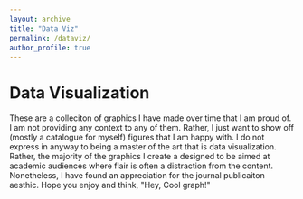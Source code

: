 ```yaml
---
layout: archive
title: "Data Viz"
permalink: /dataviz/
author_profile: true
---
```


Data Visualization
======

These are a colleciton of graphics I have made over time that I am proud of. I am not providing any context to any of them. Rather, I just want to show off (mostly a catalogue for myself) figures that I am happy with. I do not express in anyway to being a master of the art that is data visualization. Rather, the majority of the graphics I create a designed to be aimed at academic audiences where flair is often a distraction from the content. Nonetheless, I have found an appreciation for the journal publicaiton aesthic. Hope you enjoy and think, "Hey, Cool graph!"

<!-- Gallery: Row 2 ->


<!-- Gallery: Row 1 ->

<img src="/images/brac_fieldwork.jpg" width="50%"></img> <img src="" width="50%"></img>
